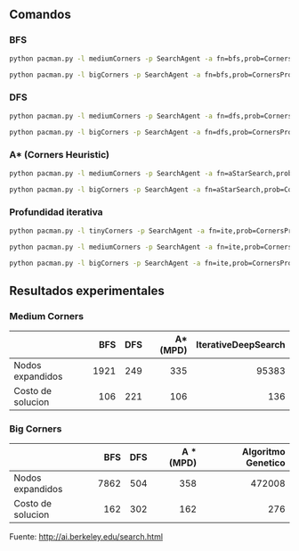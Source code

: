 ## Comandos

### BFS
```sh
python pacman.py -l mediumCorners -p SearchAgent -a fn=bfs,prob=CornersProblem
```

```sh
python pacman.py -l bigCorners -p SearchAgent -a fn=bfs,prob=CornersProblem -z 0.5
```
### DFS
```sh
python pacman.py -l mediumCorners -p SearchAgent -a fn=dfs,prob=CornersProblem
```

```sh
python pacman.py -l bigCorners -p SearchAgent -a fn=dfs,prob=CornersProblem -z 0.5
```

### A* (Corners Heuristic)
```sh
python pacman.py -l mediumCorners -p SearchAgent -a fn=aStarSearch,prob=CornersProblem,heuristic=cornersHeuristic -z 0.5
```

```sh
python pacman.py -l bigCorners -p SearchAgent -a fn=aStarSearch,prob=CornersProblem,heuristic=cornersHeuristic -z 0.5
```

### Profundidad iterativa
```sh
python pacman.py -l tinyCorners -p SearchAgent -a fn=ite,prob=CornersProblem
```
```sh
python pacman.py -l mediumCorners -p SearchAgent -a fn=ite,prob=CornersProblem
```

```sh
python pacman.py -l bigCorners -p SearchAgent -a fn=ite,prob=CornersProblem -z 0.5
```

## Resultados experimentales 

### Medium Corners 

||BFS|DFS|A\*(MPD)|IterativeDeepSearch|
|-|-:|-:|-:|-:|
|Nodos expandidos|1921|249|335|95383|
|Costo de solucion|106|221|106|136|

### Big Corners 

||BFS|DFS|A *(MPD)|Algoritmo Genetico|
|-|-:|-:|-:|-:|
|Nodos expandidos|7862|504|358|472008|
|Costo de solucion|162|302|162|276|

Fuente: http://ai.berkeley.edu/search.html
